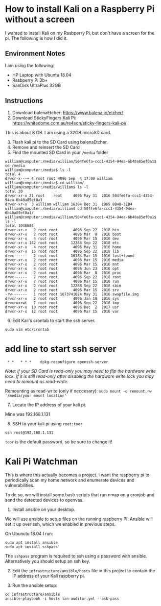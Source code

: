 # How to install Kali on a Raspberry Pi without a screen
I wanted to install Kali on my Rasbperry Pi, but don't have a screen for the pi.
The following is how I did it.

## Environment Notes
I am using the following:
* HP Laptop with Ubuntu 18.04
* Rasbperry Pi 3b+
* SanDisk UltraPlus 32GB

## Instructions
1. Download balenaEtcher: https://www.balena.io/etcher/
2. Download StickyFingers Kali Pi: https://whitedome.com.au/re4son/sticky-fingers-kali-pi/

This is about 8 GB.  I am using a 32GB microSD card.

3. Flash kali pi to the SD Card using balenaEtcher.
4. Remove and reinsert the SD Card
5. Find the mounted SD Card in your `/media` folder

```
william@computer:/media/william/504fe6fa-ccc1-4354-94ea-6b40a85ef0a1$ cd /media
william@computer:/media$ ls -l
total 4
drwxr-x---+ 4 root root 4096 Sep  4 17:00 william
william@computer:/media$ cd william/
william@computer:/media/william$ ls -l
total 20
drwxr-xr-x 21 root    root     4096 May 31  2016 504fe6fa-ccc1-4354-94ea-6b40a85ef0a1
drwxr-xr-x  3 william william 16384 Dec 31  1969 8B48-3EB4
william@computer:/media/william$ cd 504fe6fa-ccc1-4354-94ea-6b40a85ef0a1/
william@computer:/media/william/504fe6fa-ccc1-4354-94ea-6b40a85ef0a1$ ls -l
total 1048684
drwxr-xr-x   2 root root       4096 Sep 22  2018 bin
drwxr-xr-x   2 root root       4096 Mar  8  2016 boot
drwxr-xr-x   4 root root       4096 Mar 15  2016 dev
drwxr-xr-x 142 root root      12288 Sep 22  2018 etc
drwxr-xr-x   4 root root       4096 May 31  2016 home
drwxr-xr-x  15 root root       4096 Sep 22  2018 lib
drwx------   2 root root      16384 Mar 15  2016 lost+found
drwxr-xr-x   2 root root       4096 Mar 15  2016 media
drwxr-xr-x   2 root root       4096 Mar 15  2016 mnt
drwxr-xr-x   4 root root       4096 Jun 23  2016 opt
drwxr-xr-x   2 root root       4096 Mar  8  2016 proc
drwx------   7 root root       4096 Sep 22  2018 root
drwxr-xr-x   7 root root       4096 Mar 15  2016 run
drwxr-xr-x   2 root root      12288 Sep 22  2018 sbin
drwxr-xr-x   2 root root       4096 Mar 15  2016 srv
-rw-------   1 root root 1073741824 May 31  2016 swapfile.img
drwxr-xr-x   2 root root       4096 Jan 18  2016 sys
drwxrwxrwt   7 root root       4096 Sep 22  2018 tmp
drwxr-xr-x  10 root root       4096 Dec  2  2017 usr
drwxr-xr-x  12 root root       4096 Mar 15  2016 var
```

6. Edit Kali's crontab to start the ssh server.

```
sudo vim etc/crontab
```

# add line to start ssh server

```
 * *   * * *    dpkg-reconfigure openssh-server
```

*Note: if your SD Card is read-only you may need to flip the hardware write
lock.  If it is still read-only after disabling the hardware write lock you
may need to remount as read-write.*

Remounting as read-write (only if neccesary):
`sudo mount -o remount,rw '/media/your mount location'`

7. Locate the IP address of your kali pi.

Mine was 192.168.1.131

8. SSH to your kali pi using `root:toor`

`ssh root@192.168.1.131`

`toor` is the default password, so be sure to change it!


# Kali Pi Watchman
This is where this actually becomes a project. I want the raspberry pi to periodically scan my home network and enumerate devices and vulnerabilities.

To do so, we will install some bash scripts that run nmap on a cronjob and send the detected devices to openvas.

1. Install ansible on your desktop.

We will use ansible to setup files on the running raspberry Pi.  Ansible will set it up over ssh, which we enabled in previous steps.

On Ubunutu 18.04 I run:
```
sudo apt install ansible
sudo apt install sshpass
```

The `sshpass` program is required to ssh using a password with ansible.  
Alternatively you should setup an ssh key.

2. Edit the `infrastructure/ansible/hosts` file in this project to contain the IP address of your Kali raspberry pi.

3. Run the ansible setup:

```
cd infrastructure/ansible
ansible-playbook -i hosts lan-auditor.yml --ask-pass
```
